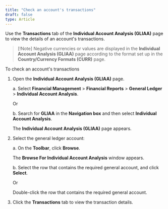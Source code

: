 ```yaml
---
title: "Check an account's transactions"
draft: false
type: Article
---
```


Use the **Transactions** tab of the **Individual Account Analysis (GLIAA)** page to view the details of an account's transactions.

>[!Note] Negative currencies or values are displayed in the **Individual Account Analysis (GLIAA)** page according to the format set up in the **Country/Currency Formats (CURR)** page.

To check an account's transactions

1. Open the **Individual Account Analysis (GLIAA)** page.

    a. Select **Financial Management** > **Financial Reports** > **General Ledger** > **Individual Account Analysis**.

    Or

    b. Search for **GLIAA** in the **Navigation box** and then select **Individual Account Analysis**.

   The **Individual Account Analysis (GLIAA)** page appears.

2. Select the general ledger account:

    a. On the **Toolbar**, click **Browse**.

    The **Browse For Individual Account Analysis** window appears.

    b. Select the row that contains the required general account, and click **Select**.
    
    Or

    Double-click the row that contains the required general account.

3. Click the **Transactions** tab to view the transaction details.
